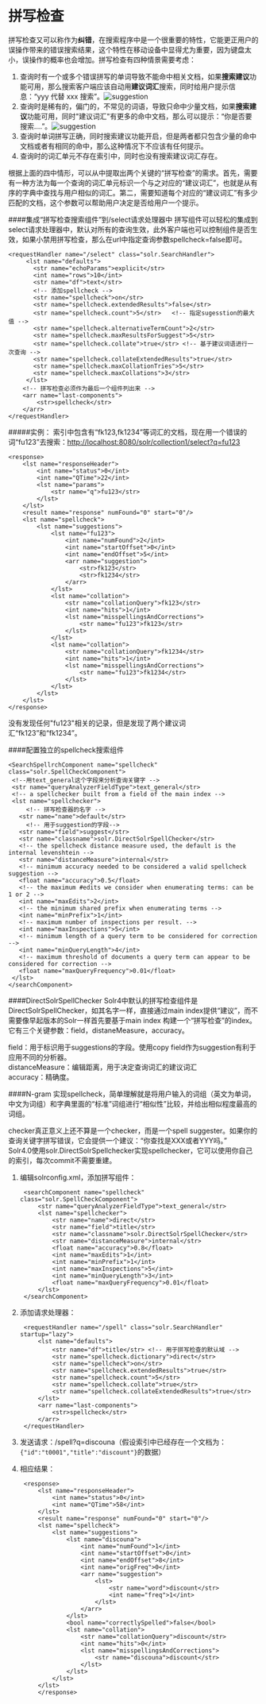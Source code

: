 拼写检查
===========
拼写检查又可以称作为**纠错**，在搜索程序中是一个很重要的特性，它能更正用户的误操作带来的错误搜索结果，这个特性在移动设备中显得尤为重要，因为键盘太小，误操作的概率也会增加。拼写检查有四种情景需要考虑：  

1. 查询时有一个或多个错误拼写的单词导致不能命中相关文档，如果**搜索建议**功能可用，那么搜索客户端应该自动用**建议词汇**搜索，同时给用户提示信息：“yyy 代替 xxx 搜索”。![suggestion](http://github-note.qiniudn.com/solr_suggest2.png)
2. 查询时是稀有的，偏门的，不常见的词语，导致只命中少量文档，如果**搜索建议**功能可用，同时"建议词汇"有更多的命中文档，那么可以提示：“你是否要搜索....”。![suggestion](http://github-note.qiniudn.com/solr_suggest1.png)
3. 查询时单词拼写正确，同时搜索建议功能开启，但是两者都只包含少量的命中文档或者有相同的命中，那么这种情况下不应该有任何提示。  
4. 查询时的词汇单元不存在索引中，同时也没有搜索建议词汇存在。  

根据上面的四中情形，可以从中提取出两个关键的“拼写检查”的需求。首先，需要有一种方法为每一个查询的词汇单元标识一个与之对应的“建议词汇”，也就是从有序的字典中查找与用户相似的词汇。第二，需要知道每个对应的“建议词汇”有多少匹配的文档，这个参数可以帮助用户决定是否给用户一个提示。  

####集成“拼写检查搜索组件”到/select请求处理器中
拼写组件可以轻松的集成到select请求处理器中，默认对所有的查询生效，此外客户端也可以控制组件是否生效，如果小禁用拼写检查，那么在url中指定查询参数spellcheck=false即可。  

    <requestHandler name="/select" class="solr.SearchHandler">
         <lst name="defaults">
           <str name="echoParams">explicit</str>
           <int name="rows">10</int>
           <str name="df">text</str>
           <!-- 添加spellcheck -->
           <str name="spellcheck">on</str>
           <str name="spellcheck.extendedResults">false</str>
           <str name="spellcheck.count">5</str>   <!-- 指定sugesstion的最大值 -->
           <str name="spellcheck.alternativeTermCount">2</str>
           <str name="spellcheck.maxResultsForSuggest">5</str>
           <str name="spellcheck.collate">true</str> <!-- 基于建议词语进行一次查询 -->
           <str name="spellcheck.collateExtendedResults">true</str>
           <str name="spellcheck.maxCollationTries">5</str>
           <str name="spellcheck.maxCollations">3</str>
         </lst>
        <!-- 拼写检查必须作为最后一个组件列出来 --> 
        <arr name="last-components">
            <str>spellcheck</str>
        </arr>
    </requestHandler>

#####实例：
索引中包含有“fk123,fk1234”等词汇的文档，现在用一个错误的词“fu123”去搜索：[http://localhost:8080/solr/collection1/select?q=fu123]( http://localhost:8080/solr/collection1/select?q=fu123) 

    <response>
        <lst name="responseHeader">
            <int name="status">0</int>
            <int name="QTime">22</int>
            <lst name="params">
                <str name="q">fu123</str>
            </lst>
        </lst>
        <result name="response" numFound="0" start="0"/>
        <lst name="spellcheck">
            <lst name="suggestions">
                <lst name="fu123">
                    <int name="numFound">2</int>
                    <int name="startOffset">0</int>
                    <int name="endOffset">5</int>
                    <arr name="suggestion">
                        <str>fk123</str>
                        <str>fk1234</str>
                    </arr>
                </lst>
                <lst name="collation">
                    <str name="collationQuery">fk123</str>
                    <int name="hits">1</int>
                    <lst name="misspellingsAndCorrections">
                        <str name="fu123">fk123</str>
                    </lst>
                </lst>
                <lst name="collation">
                    <str name="collationQuery">fk1234</str>
                    <int name="hits">1</int>
                    <lst name="misspellingsAndCorrections">
                        <str name="fu123">fk1234</str>
                    </lst>
                </lst>
            </lst>
        </lst>
    </response>  

没有发现任何"fu123"相关的记录，但是发现了两个建议词汇“fk123”和“fk1234”。

####配置独立的spellcheck搜索组件

    <SearchSpellrchComponent name="spellcheck" class="solr.SpellCheckComponent">
     <!--用text_general这个字段来分析查询关键字 -->
     <str name="queryAnalyzerFieldType">text_general</str>
     <!-- a spellchecker built from a field of the main index -->
     <lst name="spellchecker">
         <!-- 拼写检查器的名字 -->
       <str name="name">default</str>
         <!-- 用于suggestion的字段-->
       <str name="field">suggest</str>
       <str name="classname">solr.DirectSolrSpellChecker</str>
       <!-- the spellcheck distance measure used, the default is the internal levenshtein -->
       <str name="distanceMeasure">internal</str>
       <!-- minimum accuracy needed to be considered a valid spellcheck suggestion -->
       <float name="accuracy">0.5</float>
       <!-- the maximum #edits we consider when enumerating terms: can be 1 or 2 -->
       <int name="maxEdits">2</int>
       <!-- the minimum shared prefix when enumerating terms -->
       <int name="minPrefix">1</int>
       <!-- maximum number of inspections per result. -->
       <int name="maxInspections">5</int>
       <!-- minimum length of a query term to be considered for correction -->
       <int name="minQueryLength">4</int>
       <!-- maximum threshold of documents a query term can appear to be considered for correction -->
       <float name="maxQueryFrequency">0.01</float>
     </lst>
    </searchComponent>

####DirectSolrSpellChecker
Solr4中默认的拼写检查组件是DirectSolrSpellChecker，如其名字一样，直接通过main index提供“建议”，而不需要像早起版本的Solr一样首先要基于main index 构建一个“拼写检查”的index。它有三个关键参数：field，distaneMeasure，accuracy。    

field：用于标识用于suggestions的字段。使用copy field作为suggestion有利于应用不同的分析器。  
distanceMeasure：编辑距离，用于决定查询词汇的建议词汇  
accuracy：精确度。  


####N-gram
实现spellcheck，简单理解就是将用户输入的词组（英文为单词，中文为词组）和字典里面的“标准”词组进行“相似性”比较，并给出相似程度最高的词组。  



 checker真正意义上还不算是一个checker，而是一个spell suggester。如果你的查询关键字拼写错误，它会提供一个建议：“你查找是XXX或者YYY吗。”  
Solr4.0使用solr.DirectSolrSpellchecker实现spellchecker，它可以使用你自己的索引，每次commit不需要重建。  

1. 编辑solrconfig.xml，添加拼写组件：  
    
        <searchComponent name="spellcheck" class="solr.SpellCheckComponent">
            <str name="queryAnalyzerFieldType">text_general</str>
            <lst name="spellchecker">
                <str name="name">direct</str>
                <str name="field">title</str>
                <str name="classname">solr.DirectSolrSpellChecker</str>
                <str name="distanceMeasure">internal</str>
                <float name="accuracy">0.8</float>
                <int name="maxEdits">1</int>
                <int name="minPrefix">1</int>
                <int name="maxInspections">5</int>
                <int name="minQueryLength">3</int>
                <float name="maxQueryFrequency">0.01</float>
            </lst>
        </searchComponent>
2. 添加请求处理器：  
        
        <requestHandler name="/spell" class="solr.SearchHandler" startup="lazy">
            <lst name="defaults">
                <str name="df">title</str> <!-- 用于拼写检查的默认域 -->
                <str name="spellcheck.dictionary">direct</str>
                <str name="spellcheck">on</str>
                <str name="spellcheck.extendedResults">true</str> 
                <str name="spellcheck.count">5</str> 
                <str name="spellcheck.collate">true</str>
                <str name="spellcheck.collateExtendedResults">true</str> 
            </lst>
            <arr name="last-components">
                <str>spellcheck</str>
            </arr>
        </requestHandler>
3. 发送请求：/spell?q=discouna（假设索引中已经存在一个文档为：`{"id":"t0001","title":"discount"}`的数据）
4. 相应结果：  
        
        <response>
            <lst name="responseHeader">
                <int name="status">0</int>
                <int name="QTime">58</int>
            </lst>
            <result name="response" numFound="0" start="0"/>
            <lst name="spellcheck">
                <lst name="suggestions">
                    <lst name="discouna">
                        <int name="numFound">1</int>
                        <int name="startOffset">0</int>
                        <int name="endOffset">8</int>
                        <int name="origFreq">0</int>
                        <arr name="suggestion">
                            <lst>
                                <str name="word">discount</str>
                                <int name="freq">1</int>
                            </lst>
                        </arr>
                    </lst>
                    <bool name="correctlySpelled">false</bool>
                    <lst name="collation">
                        <str name="collationQuery">discount</str>
                        <int name="hits">0</int>
                        <lst name="misspellingsAndCorrections">
                            <str name="discouna">discount</str>
                        </lst>
                    </lst>
                </lst>
            </lst>
            </response>


